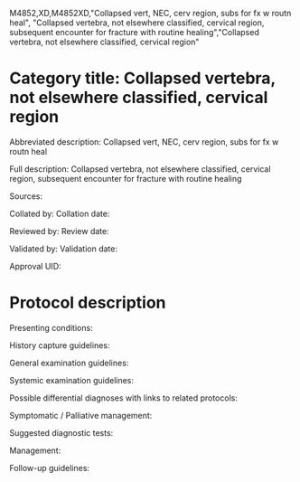 M4852,XD,M4852XD,"Collapsed vert, NEC, cerv region, subs for fx w routn heal", "Collapsed vertebra, not elsewhere classified, cervical region, subsequent encounter for fracture with routine healing","Collapsed vertebra, not elsewhere classified, cervical region"
# Category title: Collapsed vertebra, not elsewhere classified, cervical region

Abbreviated description: Collapsed vert, NEC, cerv region, subs for fx w routn heal

Full description: Collapsed vertebra, not elsewhere classified, cervical region, subsequent encounter for fracture with routine healing

Sources:

Collated by:
Collation date:

Reviewed by:
Review date:

Validated by:
Validation date:

Approval UID:

# Protocol description

Presenting conditions:

History capture guidelines:

General examination guidelines:

Systemic examination guidelines:

Possible differential diagnoses with links to related protocols:

Symptomatic / Palliative management:

Suggested diagnostic tests:

Management:

Follow-up guidelines:
